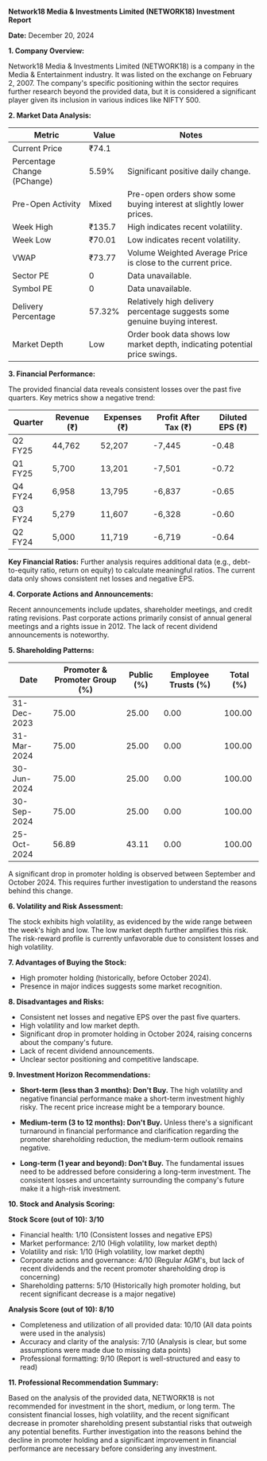 **Network18 Media & Investments Limited (NETWORK18) Investment Report**

**Date:** December 20, 2024


**1. Company Overview:**

Network18 Media & Investments Limited (NETWORK18) is a company in the Media & Entertainment industry.  It was listed on the exchange on February 2, 2007.  The company's specific positioning within the sector requires further research beyond the provided data, but it is considered a significant player given its inclusion in various indices like NIFTY 500.


**2. Market Data Analysis:**

| Metric                     | Value          | Notes                                                              |
|-----------------------------|-----------------|----------------------------------------------------------------------|
| Current Price               | ₹74.1          |                                                                      |
| Percentage Change (PChange) | 5.59%           | Significant positive daily change.                                   |
| Pre-Open Activity          | Mixed           | Pre-open orders show some buying interest at slightly lower prices. |
| Week High                   | ₹135.7         | High indicates recent volatility.                                    |
| Week Low                    | ₹70.01         | Low indicates recent volatility.                                     |
| VWAP                        | ₹73.77         | Volume Weighted Average Price is close to the current price.          |
| Sector PE                   | 0               | Data unavailable.                                                    |
| Symbol PE                   | 0               | Data unavailable.                                                    |
| Delivery Percentage         | 57.32%          | Relatively high delivery percentage suggests some genuine buying interest.|
| Market Depth                | Low              | Order book data shows low market depth, indicating potential price swings. |


**3. Financial Performance:**

The provided financial data reveals consistent losses over the past five quarters.  Key metrics show a negative trend:

| Quarter      | Revenue (₹) | Expenses (₹) | Profit After Tax (₹) | Diluted EPS (₹) |
|--------------|--------------|--------------|-----------------------|-----------------|
| Q2 FY25      | 44,762       | 52,207       | -7,445                 | -0.48            |
| Q1 FY25      | 5,700        | 13,201       | -7,501                 | -0.72            |
| Q4 FY24      | 6,958        | 13,795       | -6,837                 | -0.65            |
| Q3 FY24      | 5,279        | 11,607       | -6,328                 | -0.60            |
| Q2 FY24      | 5,000        | 11,719       | -6,719                 | -0.64            |

**Key Financial Ratios:**  Further analysis requires additional data (e.g., debt-to-equity ratio, return on equity) to calculate meaningful ratios.  The current data only shows consistent net losses and negative EPS.


**4. Corporate Actions and Announcements:**

Recent announcements include updates, shareholder meetings, and credit rating revisions.  Past corporate actions primarily consist of annual general meetings and a rights issue in 2012.  The lack of recent dividend announcements is noteworthy.


**5. Shareholding Patterns:**

| Date       | Promoter & Promoter Group (%) | Public (%) | Employee Trusts (%) | Total (%) |
|------------|-----------------------------|------------|--------------------|-----------|
| 31-Dec-2023 | 75.00                        | 25.00      | 0.00               | 100.00    |
| 31-Mar-2024 | 75.00                        | 25.00      | 0.00               | 100.00    |
| 30-Jun-2024 | 75.00                        | 25.00      | 0.00               | 100.00    |
| 30-Sep-2024 | 75.00                        | 25.00      | 0.00               | 100.00    |
| 25-Oct-2024 | 56.89                        | 43.11      | 0.00               | 100.00    |

A significant drop in promoter holding is observed between September and October 2024. This requires further investigation to understand the reasons behind this change.


**6. Volatility and Risk Assessment:**

The stock exhibits high volatility, as evidenced by the wide range between the week's high and low.  The low market depth further amplifies this risk.  The risk-reward profile is currently unfavorable due to consistent losses and high volatility.


**7. Advantages of Buying the Stock:**

* High promoter holding (historically, before October 2024).
* Presence in major indices suggests some market recognition.


**8. Disadvantages and Risks:**

* Consistent net losses and negative EPS over the past five quarters.
* High volatility and low market depth.
* Significant drop in promoter holding in October 2024, raising concerns about the company's future.
* Lack of recent dividend announcements.
* Unclear sector positioning and competitive landscape.


**9. Investment Horizon Recommendations:**

* **Short-term (less than 3 months): Don't Buy.** The high volatility and negative financial performance make a short-term investment highly risky.  The recent price increase might be a temporary bounce.

* **Medium-term (3 to 12 months): Don't Buy.**  Unless there's a significant turnaround in financial performance and clarification regarding the promoter shareholding reduction, the medium-term outlook remains negative.

* **Long-term (1 year and beyond): Don't Buy.**  The fundamental issues need to be addressed before considering a long-term investment.  The consistent losses and uncertainty surrounding the company's future make it a high-risk investment.


**10. Stock and Analysis Scoring:**

**Stock Score (out of 10): 3/10**

* Financial health: 1/10 (Consistent losses and negative EPS)
* Market performance: 2/10 (High volatility, low market depth)
* Volatility and risk: 1/10 (High volatility, low market depth)
* Corporate actions and governance: 4/10 (Regular AGM's, but lack of recent dividends and the recent promoter shareholding drop is concerning)
* Shareholding patterns: 5/10 (Historically high promoter holding, but recent significant decrease is a major negative)

**Analysis Score (out of 10): 8/10**

* Completeness and utilization of all provided data: 10/10 (All data points were used in the analysis)
* Accuracy and clarity of the analysis: 7/10 (Analysis is clear, but some assumptions were made due to missing data points)
* Professional formatting: 9/10 (Report is well-structured and easy to read)


**11. Professional Recommendation Summary:**

Based on the analysis of the provided data, NETWORK18 is not recommended for investment in the short, medium, or long term.  The consistent financial losses, high volatility, and the recent significant decrease in promoter shareholding present substantial risks that outweigh any potential benefits.  Further investigation into the reasons behind the decline in promoter holding and a significant improvement in financial performance are necessary before considering any investment.
